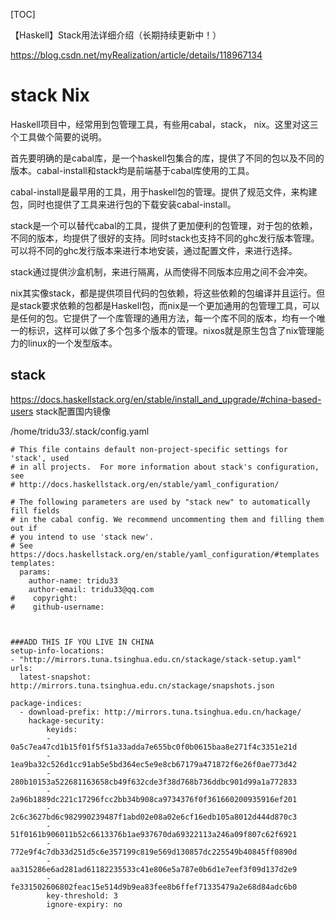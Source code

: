 [TOC]






【Haskell】Stack用法详细介绍（长期持续更新中！）

https://blog.csdn.net/myRealization/article/details/118967134




# stack Nix



Haskell项目中，经常用到包管理工具，有些用cabal，stack， nix。这里对这三个工具做个简要的说明。

首先要明确的是cabal库，是一个haskell包集合的库，提供了不同的包以及不同的版本。cabal-install和stack均是前端基于cabal库使用的工具。

cabal-install是最早用的工具，用于haskell包的管理。提供了规范文件，来构建包，同时也提供了工具来进行包的下载安装cabal-install。

stack是一个可以替代cabal的工具，提供了更加便利的包管理，对于包的依赖，不同的版本，均提供了很好的支持。同时stack也支持不同的ghc发行版本管理。可以将不同的ghc发行版本来进行本地安装，通过配置文件，来进行选择。

stack通过提供沙盒机制，来进行隔离，从而使得不同版本应用之间不会冲突。

nix其实像stack，都是提供项目代码的包依赖，将这些依赖的包编译并且运行。但是stack要求依赖的包都是Haskell包，而nix是一个更加通用的包管理工具，可以是任何的包。它提供了一个库管理的通用方法，每一个库不同的版本，均有一个唯一的标识，这样可以做了多个包多个版本的管理。nixos就是原生包含了nix管理能力的linux的一个发型版本。



## stack

https://docs.haskellstack.org/en/stable/install_and_upgrade/#china-based-users 
stack配置国内镜像


/home/tridu33/.stack/config.yaml


```
# This file contains default non-project-specific settings for 'stack', used
# in all projects.  For more information about stack's configuration, see
# http://docs.haskellstack.org/en/stable/yaml_configuration/

# The following parameters are used by "stack new" to automatically fill fields
# in the cabal config. We recommend uncommenting them and filling them out if
# you intend to use 'stack new'.
# See https://docs.haskellstack.org/en/stable/yaml_configuration/#templates
templates:
  params:
    author-name: tridu33
    author-email: tridu33@qq.com
#    copyright:
#    github-username:



###ADD THIS IF YOU LIVE IN CHINA 
setup-info-locations: 
- "http://mirrors.tuna.tsinghua.edu.cn/stackage/stack-setup.yaml"
urls:
  latest-snapshot: http://mirrors.tuna.tsinghua.edu.cn/stackage/snapshots.json

package-indices:
  - download-prefix: http://mirrors.tuna.tsinghua.edu.cn/hackage/
    hackage-security:
        keyids:
        - 0a5c7ea47cd1b15f01f5f51a33adda7e655bc0f0b0615baa8e271f4c3351e21d
        - 1ea9ba32c526d1cc91ab5e5bd364ec5e9e8cb67179a471872f6e26f0ae773d42
        - 280b10153a522681163658cb49f632cde3f38d768b736ddbc901d99a1a772833
        - 2a96b1889dc221c17296fcc2bb34b908ca9734376f0f361660200935916ef201
        - 2c6c3627bd6c982990239487f1abd02e08a02e6cf16edb105a8012d444d870c3
        - 51f0161b906011b52c6613376b1ae937670da69322113a246a09f807c62f6921
        - 772e9f4c7db33d251d5c6e357199c819e569d130857dc225549b40845ff0890d
        - aa315286e6ad281ad61182235533c41e806e5a787e0b6d1e7eef3f09d137d2e9
        - fe331502606802feac15e514d9b9ea83fee8b6ffef71335479a2e68d84adc6b0
        key-threshold: 3
        ignore-expiry: no

```





















